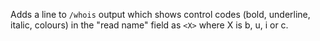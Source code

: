Adds a line to `/whois` output which shows control codes (bold, underline, italic, colours) in the "read name" field as `<X>` where X is b, u, i or c.

